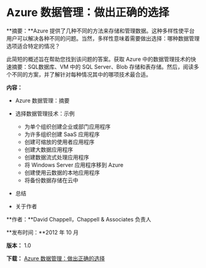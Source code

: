 <properties linkid="fundamentals-data-management-choose-technology" urlDisplayName="Storage" pageTitle="数据管理：做出正确的选择 | Azure" metaKeywords="Azure Storage, Azure Storage, Azure cloud database, Azure managing data, Azure analytics" description="Azure 提供了用于数据存储和管理的选项：SQL数据库、VM 中的 SQL Server、Blob 存储和表存储。阅读使用每个选项的方案。" metaCanonical="" services="sql-database,storage" documentationCenter=".NET" title="Azure 数据管理：做出正确的选择" authors="David Chappell" solutions="" manager="" editor="cgronlun" />
<tags ms.service="sql-database,storage"
    ms.date="11/14/2014"
    wacn.date="04/11/2015"
    />

# Azure 数据管理：做出正确的选择

**摘要：**Azure 提供了几种不同的方法来存储和管理数据。这种多样性使平台用户可以解决各种不同的问题。当然，多样性意味着需要做出选择：哪种数据管理选项适合特定的情况？

此简短的概述旨在帮助您找到该问题的答案。获取 Azure 中的数据管理技术的快速摘要：SQL数据库、VM 中的 SQL Server、Blob 存储和表存储。然后，阅读多个不同的方案，并了解针对每种情况其中的哪项技术最合适。

**内容：**

-   Azure 数据管理：摘要
-   选择数据管理技术：示例

    -   为单个组织创建企业或部门应用程序
    -   为许多组织创建 SaaS 应用程序
    -   创建可缩放的使用者应用程序
    -   创建大数据应用程序
    -   创建数据流式处理应用程序
    -   将 Windows Server 应用程序移到 Azure
    -   创建使用云数据的本地应用程序
    -   将备份数据存储在云中
-   总结
-   关于作者

**作者：**David Chappell，Chappell & Associates 负责人

**发布时间：**2012 年 10 月

**版本：** 1.0

**下载：** [Azure 数据管理：做出正确的选择][Azure 数据管理：做出正确的选择]

  [Azure 数据管理：做出正确的选择]: http://www.microsoft.com/zh-cn/download/default.aspx
